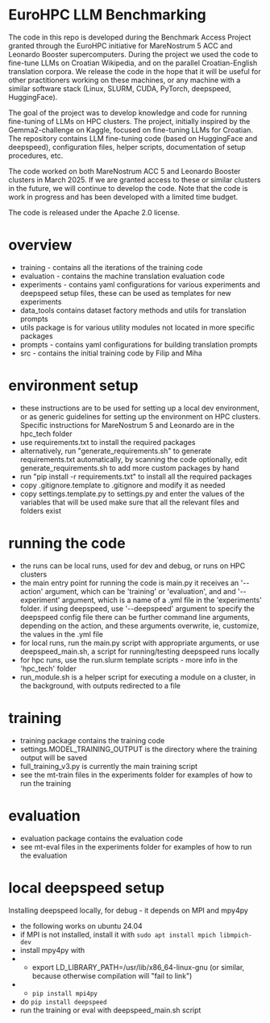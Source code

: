 # EuroHPC LLM Benchmarking
The code in this repo is developed during the Benchmark Access Project granted
through the EuroHPC initiative for MareNostrum 5 ACC and Leonardo Booster supercomputers.
During the project we used the code to fine-tune LLMs on Croatian Wikipedia, and on the parallel Croatian-English translation corpora.
We release the code in the hope that it will be useful for other practitioners working on these machines, 
or any machine with a similar software stack (Linux, SLURM, CUDA, PyTorch, deepspeed, HuggingFace).

The goal of the project was to develop knowledge and code for running fine-tuning of LLMs on HPC clusters.
The project, initially inspired by the Gemma2-challenge on Kaggle, focused on fine-tuning LLMs for Croatian.
The repository contains LLM fine-tuning code (based on HuggingFace and deepspeed), configuration files, 
helper scripts, documentation of setup procedures, etc. 

The code worked on both MareNostrum ACC 5 and Leonardo Booster clusters in March 2025.
If we are granted access to these or similar clusters in the future, we will continue to develop the code.
Note that the code is work in progress and has been developed with a limited time budget.

The code is released under the Apache 2.0 license. 

# overview
- training - contains all the iterations of the training code
- evaluation - contains the machine translation evaluation code
- experiments - contains yaml configurations for various experiments and deepspeed setup files, 
these can be used as templates for new experiments
- data_tools contains dataset factory methods and utils for translation prompts
- utils package is for various utility modules not located in more specific packages 
- prompts - contains yaml configurations for building translation prompts
- src - contains the initial training code by Filip and Miha

# environment setup
- these instructions are to be used for setting up a local dev environment, 
or as generic guidelines for setting up the environment on HPC clusters.
Specific instructions for MareNostrum 5 and Leonardo are in the hpc_tech folder
- use requirements.txt to install the required packages
- alternatively, run "generate_requirements.sh" to generate requirements.txt automatically, by scanning the code
optionally, edit generate_requirements.sh to add more custom packages by hand
- run "pip install -r requirements.txt" to install all the required packages
- copy .gitignore.template to .gitignore and modify it as needed
- copy settings.template.py to settings.py and enter the values of the variables that will be used
make sure that all the relevant files and folders exist

# running the code
- the runs can be local runs, used for dev and debug, or runs on HPC clusters
- the main entry point for running the code is main.py
it receives an '--action' argument, which can be 'training' or 'evaluation', and
and '--experiment' argument, which is a name of a .yml file in the 'experiments' folder.
if using deepspeed, use '--deepspeed' argument to specify the deepspeed config file
there can be further command line arguments, depending on the action, 
and these arguments overwrite, ie, customize, the values in the .yml file
- for local runs, run the main.py script with appropriate arguments, or 
use deepspeed_main.sh, a script for running/testing deepspeed runs locally
- for hpc runs, use the run.slurm template scripts - more info in the 'hpc_tech' folder
- run_module.sh is a helper script for executing a module on a cluster, 
in the background, with outputs redirected to a file 

# training
- training package contains the training code
- settings.MODEL_TRAINING_OUTPUT is the directory where the training output will be saved
- full_training_v3.py is currently the main training script
- see the mt-train files in the experiments folder for examples of how to run the training

# evaluation
- evaluation package contains the evaluation code
- see mt-eval files in the experiments folder for examples of how to run the evaluation

# local deepspeed setup
Installing deepspeed locally, for debug - it depends on MPI and mpy4py
- the following works on ubuntu 24.04
- if MPI is not installed, install it with `sudo apt install mpich libmpich-dev`
- install mpy4py with
- - export LD_LIBRARY_PATH=/usr/lib/x86_64-linux-gnu (or similar, because otherwise compilation will "fail to link") 
- - `pip install mpi4py`
- do `pip install deepspeed`
- run the training or eval with deepspeed_main.sh script
